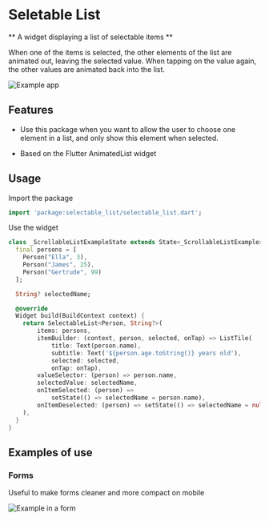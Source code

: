 <!-- 
This README describes the package. If you publish this package to pub.dev,
this README's contents appear on the landing page for your package.

For information about how to write a good package README, see the guide for
[writing package pages](https://dart.dev/guides/libraries/writing-package-pages). 

For general information about developing packages, see the Dart guide for
[creating packages](https://dart.dev/guides/libraries/create-library-packages)
and the Flutter guide for
[developing packages and plugins](https://flutter.dev/developing-packages). 
-->

# Seletable List
** A widget displaying a list of selectable items **

When one of the items is selected, the other elements of the list are animated out, leaving the selected value. 
When tapping on the value again, the other values are animated back into the list.

![Example app](https://s8.gifyu.com/images/example_appc95c65b393f83da1.gif)

## Features

- Use this package when you want to allow the user to choose one element in a list, 
and only show this element when selected. 

- Based on the Flutter AnimatedList widget

## Usage

Import the package

```dart
import 'package:selectable_list/selectable_list.dart';
```

Use the widget 

```dart
class _ScrollableListExampleState extends State<_ScrollableListExample> {
  final persons = [
    Person("Ella", 3),
    Person("James", 25),
    Person("Gertrude", 99)
  ];

  String? selectedName;

  @override
  Widget build(BuildContext context) {
    return SelectableList<Person, String?>(
        items: persons,
        itemBuilder: (context, person, selected, onTap) => ListTile(
            title: Text(person.name),
            subtitle: Text('${person.age.toString()} years old'),
            selected: selected,
            onTap: onTap),
        valueSelector: (person) => person.name,
        selectedValue: selectedName,
        onItemSelected: (person) =>
            setState(() => selectedName = person.name),
        onItemDeselected: (person) => setState(() => selectedName = null),
    ),
  }
}

```

## Examples of use

### Forms

Useful to make forms cleaner and more compact on mobile

![Example in a form](https://s8.gifyu.com/images/app_in_use.gif)
